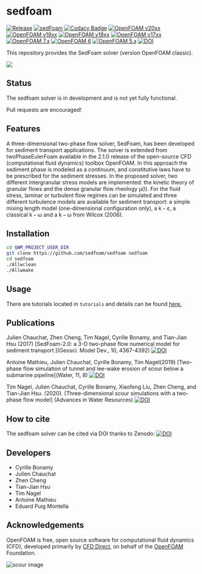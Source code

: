 sedfoam
=======

[![Release](https://img.shields.io/badge/release-3.1-blue.svg)](http://github.com/SedFoam/sedfoam)
[![sedFoam](https://circleci.com/gh/SedFoam/sedfoam.svg?style=shield)](https://circleci.com/gh/SedFoam/sedfoam)
[![Codacy Badge](https://app.codacy.com/project/badge/Grade/b9ad60ec6171496290c336697426cd48)](https://www.codacy.com/gh/SedFoam/sedfoam/dashboard?utm_source=github.com&amp;utm_medium=referral&amp;utm_content=SedFoam/sedfoam&amp;utm_campaign=Badge_Grade)
[![OpenFOAM v20xx](https://img.shields.io/badge/OpenFOAM-v20xx-brightgreen.svg)](https://openfoam.com/)
[![OpenFOAM v19xx](https://img.shields.io/badge/OpenFOAM-v19xx-brightgreen.svg)](https://openfoam.com/)
[![OpenFOAM v18xx](https://img.shields.io/badge/OpenFOAM-v18xx-brightgreen.svg)](https://openfoam.com/)
[![OpenFOAM v17xx](https://img.shields.io/badge/OpenFOAM-v17xx-brightgreen.svg)](https://openfoam.com/)
[![OpenFOAM 7.x](https://img.shields.io/badge/OpenFOAM-7-brightgreen.svg)](https://openfoam.org/)
[![OpenFOAM 6](https://img.shields.io/badge/OpenFOAM-6-brightgreen.svg)](https://openfoam.org/)
[![OpenFOAM 5.x](https://img.shields.io/badge/OpenFOAM-5.x-brightgreen.svg)](https://openfoam.org/)
[![DOI](https://zenodo.org/badge/DOI/10.5281/zenodo.836642.svg)](https://doi.org/10.5281/zenodo.836642)

This repository provides the SedFoam solver (version OpenFOAM classic).

[![](https://i.ibb.co/WgS6PYB/Capture-d-e-cran-2018-12-14-a-11-27-01.png)](https://www.youtube.com/watch?v=cVf7qm_ZDK0)

Status
------

The sedfoam solver is in development and is not yet fully functional.

Pull requests are encouraged!

Features
--------
A three-dimensional two-phase flow solver, SedFoam, has been developed for sediment transport applications. The solver is extended from twoPhaseEulerFoam available in the 2.1.0 release of the open-source CFD (computational fluid dynamics) toolbox OpenFOAM. In this approach the sediment phase is modeled as a continuum, and constitutive laws have to be prescribed for the sediment stresses. In the proposed solver, two different intergranular stress models are implemented: the kinetic theory of granular flows and the dense granular flow rheology μ(I). For the fluid stress, laminar or turbulent flow regimes can be simulated and three different turbulence models are available for sediment transport: a simple mixing length model (one-dimensional configuration only), a k − ε, a classical k − ω and a k − ω from Wilcox (2006).

Installation
------------

```bash
cd $WM_PROJECT_USER_DIR
git clone https://github.com/sedfoam/sedfoam sedfoam
cd sedfoam
./Allwclean
./Allwmake
```

Usage
-----

There are tutorials located in `tutorials` and details can be found [here.](http://sedfoam.github.io/sedfoam)

Publications
------------

Julien Chauchat, Zhen Cheng, Tim Nagel, Cyrille Bonamy, and Tian-Jian Hsu (2017) [SedFoam-2.0: a 3-D two-phase flow numerical model for sediment transport ](Geosci. Model Dev., 10, 4367-4392) [![DOI](https://img.shields.io/badge/DOI-10.5195%2Fgmd_10_4367_2017-blue.svg)](https://doi.org/10.5194/gmd-10-4367-2017)

Antoine Mathieu, Julien Chauchat, Cyrille Bonamy, Tim Nagel(2019) [Two-phase flow simulation of tunnel and lee-wake erosion of scour below a submarine pipeline](Water, 11, 8) [![DOI](https://img.shields.io/badge/DOI-10.3390%2Fw11081727-blue.svg)](https://www.mdpi.com/2073-4441/11/8/1727)

Tim Nagel, Julien Chauchat, Cyrille Bonamy, Xiaofeng Liu, Zhen Cheng, and Tian-Jian Hsu. (2020). [Three-dimensional scour simulations with a two-phase flow model] (Advances in Water Resources) [![DOI](https://img.shields.io/badge/DOI-10.1016%2Fj.advwatres.2020.103544-blue.svg)](https://doi.org/10.1016/j.advwatres.2020.103544) 

How to cite
-----------

The sedfoam solver can be cited via DOI thanks to Zenodo: [![DOI](https://zenodo.org/badge/DOI/10.5281/zenodo.836642.svg)](https://doi.org/10.5281/zenodo.836642)

Developers
----------

  * Cyrille Bonamy
  * Julien Chauchat
  * Zhen Cheng
  * Tian-Jian Hsu
  * Tim Nagel
  * Antoine Mathieu
  * Eduard Puig Montella

Acknowledgements
----------------

OpenFOAM is free, open source software for computational fluid dynamics (CFD),
developed primarily by [CFD Direct](http://cfd.direct), on behalf of the
[OpenFOAM](http://openfoam.org) Foundation.

![scour image](https://i.ibb.co/pWjZqd4/scour3-D-cylinder.jpg)
